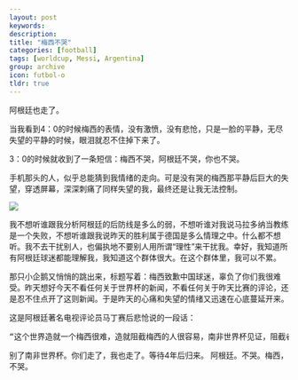 ```yaml
---
layout: post
keywords: 
description: 
title: "梅西不哭"
categories: [football]
tags: [worldcup, Messi, Argentina]
group: archive
icon: futbol-o
tldr: true
---
```


阿根廷也走了。

当我看到4：0的时候梅西的表情，没有激愤，没有悲怆，只是一脸的平静，无尽失望的平静的时候，眼泪就忍不住掉下来了。

3：0的时候就收到了一条短信：梅西不哭，阿根廷不哭，你也不哭。

手机那头的人，似乎总能猜到我情绪的走向。可是没有哭的梅西那平静后巨大的失望，穿透屏幕，深深刺痛了同样失望的我，最终还是让我无法控制。

<img src="//space/image/post/100704-messi.jpg" />

我不想听谁跟我分析阿根廷的后防线是多么的弱，不想听谁对我说马拉多纳当教练是一个失败，不想听谁跟我说昨天的胜利属于德国是多么情理之中。什么都不想听。我不去干扰别人，也偏执地不要别人用所谓“理性”来干扰我。幸好，我知道所有阿根廷球迷都能理解我，我知道这个群体很大。在这个群体里，我可以不累。

那只小企鹅又悄悄的跳出来，标题写着：梅西致歉中国球迷，辜负了你们我很难受。昨天想好今天不看任何关于世界杯的新闻，不看任何关于昨天比赛的评论，还是忍不住点开了这则新闻。于是昨天的心痛和失望的情绪又迅速在心底蔓延开来。

这是阿根廷著名电视评论员马丁赛后悲怆说的一段话：

<highlight><pre>“这个世界造就一个梅西很难，造就阻截梅西的人很容易，南非世界杯见证，阻截者如云，梅西依然只有一个。为此，我们值得等待四年。”</pre></highlight>

 

别了南非世界杯。你们走了，我也走了。等待4年后归来。
阿根廷。不哭。梅西，不哭。